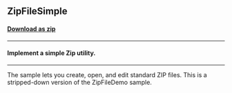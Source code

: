 ## ZipFileSimple
#### [Download as zip](https://grapecity.github.io/DownGit/#/home?url=https://github.com/GrapeCity/ComponentOne-WinForms-Samples/tree/master/NetFramework\Zip\VB\ZipFileSimple)
____
#### Implement a simple Zip utility.
____
The sample lets you create, open, and edit standard ZIP files.
This is a stripped-down version of the ZipFileDemo sample.
